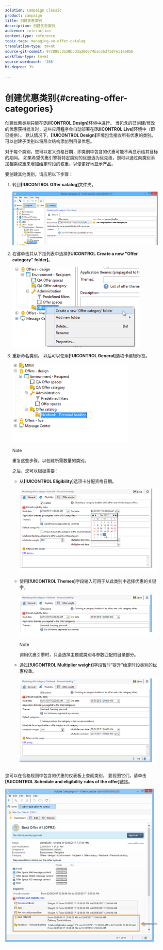 ```yaml
---
solution: Campaign Classic
product: campaign
title: 创建优惠类别
description: 创建优惠类别
audience: interaction
content-type: reference
topic-tags: managing-an-offer-catalog
translation-type: tm+mt
source-git-commit: 972885c3a38bcd3a260574bacbb3f507e11ae05b
workflow-type: tm+mt
source-wordcount: '266'
ht-degree: 3%

---
```



# 创建优惠类别{#creating-offer-categories}

创建优惠类别只能在&#x200B;**[!UICONTROL Design]**&#x200B;环境中进行。 当包含的已创建/修改的优惠获得批准时，这些应用程序会自动部署在&#x200B;**[!UICONTROL Live]**&#x200B;环境中（即已提供）。 默认情况下，**[!UICONTROL Design]**&#x200B;环境包含接收所有优惠的类别。 可以创建子类别以将层次结构添加到目录优惠。

对于每个类别，您可以定义资格日期，即类别中包含的优惠可能不再显示给其目标的期间。 如果希望优惠引擎将特定类别的优惠选为优先级，则可以通过向类别添加相乘权重来增加给定时段的权重，以便更好地显示产品。

要创建其他类别，请应用以下步骤：

1. 转到&#x200B;**[!UICONTROL Offer catalog]**&#x200B;文件夹。

   ![](assets/offer_cat_create_001.png)

1. 右键单击并从下拉列表中选择&#x200B;**[!UICONTROL Create a new "Offer category" folder]**。

   ![](assets/offer_cat_create_002.png)

1. 重新命名类别。 以后可以使用&#x200B;**[!UICONTROL General]**&#x200B;选项卡编辑标签。

   ![](assets/offer_cat_create_003.png)

   >[!NOTE]
   >
   >重复这些步骤，以创建所需数量的类别。

   之后，您可以根据需要：

   * 从&#x200B;**[!UICONTROL Eligibility]**&#x200B;选项卡分配资格日期。

      ![](assets/offer_cat_create_004.png)

   * 使用&#x200B;**[!UICONTROL Themes]**&#x200B;字段输入可用于从此类别中选择优惠的关键字。

      ![](assets/offer_cat_create_005.png)

      >[!NOTE]
      >
      >调用优惠引擎时，只会选择主题或类别与参数匹配的目录部分。

   * 通过&#x200B;**[!UICONTROL Multiplier weight]**&#x200B;字段暂时“提升”给定时段类别的优惠权重。

      ![](assets/offer_cat_create_006.png)

您可以在合格规则中包含的优惠的仪表板上查阅类别。 要视图它们，请单击&#x200B;**[!UICONTROL Schedule and eligibility rules of the offer]**&#x200B;链接。

![](assets/offer_create_006.png)


